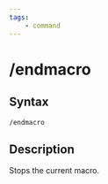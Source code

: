 ```yaml
---
tags:
    - command
---
```

# /endmacro

## Syntax
<!--cmd-syntax-start-->
```eqcommand
/endmacro
```
<!--cmd-syntax-end-->

## Description
<!--cmd-desc-start-->
Stops the current macro.
<!--cmd-desc-end-->

